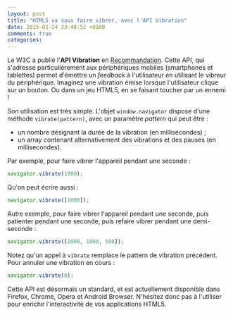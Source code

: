 ```yaml
---
layout: post
title: "HTML5 va vous faire vibrer, avec l'API Vibration"
date: 2015-02-24 23:48:52 +0100
comments: true
categories: 
---
```

Le W3C a publié l'**API Vibration** en [Recommandation](http://www.w3.org/TR/vibration/). Cette API, qui s'adresse particulièrement aux périphériques mobiles (smartphones et tablettes) permet d'émettre un *feedback* à l'utilisateur en utilisant le vibreur du périphérique. Imaginez une vibration émise lorsque l'utilisateur clique sur un bouton. Ou dans un jeu HTML5, en se faisant toucher par un ennemi !

Son utilisation est très simple. L'objet `window.navigator` dispose d'une méthode `vibrate(pattern)`, avec un paramètre *pattern* qui peut être :

* un nombre désignant la durée de la vibration (en millisecondes) ;
* un array contenant alternativement des vibrations et des pauses (en millisecondes).

<!-- more -->

Par exemple, pour faire vibrer l'appareil pendant une seconde :
```js
navigator.vibrate(1000);
```

Qu'on peut écrire aussi :
```js
navigator.vibrate([1000]);
```

Autre exemple, pour faire vibrer l'appareil pendant une seconde, puis patienter pendant une seconde, puis refaire vibrer pendant une demi-seconde :
```js
navigator.vibrate([1000, 1000, 500]);
```

Notez qu'un appel à `vibrate` remplace le pattern de vibration précédent. Pour annuler une vibration en cours :
```js
navigator.vibrate(0);
```

Cette API est désormais un standard, et est actuellement disponible dans Firefox, Chrome, Opera et Android Browser. N'hésitez donc pas à l'utiliser pour enrichir l'interactivité de vos applications HTML5.

